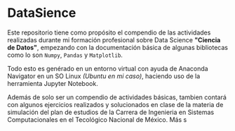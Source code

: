 # DataSience
Este repositorio tiene como propósito el compendio de las actividades realizadas durante mi formación profesional sobre Data Science **"Ciencia de Datos"**, empezando con la documentación básica de algunas bibliotecas como lo son `Numpy`, `Pandas` y `Matplotlib`.

Todo esto es genérado en un entorno virtual con ayuda de Anaconda Navigator en un SO Linux *(Ubuntu en mi caso)*, haciendo uso de la herramienta Jupyter Notebook.

Además de solo ser un compendio de actividades básicas, tambien contará con algunos ejercicios realizados y solucionados en clase de la materia de simulación del plan de estudios de la Carrera de Ingenieria en Sistemas Computacionales en el Tecológico Nacional de México. Más s